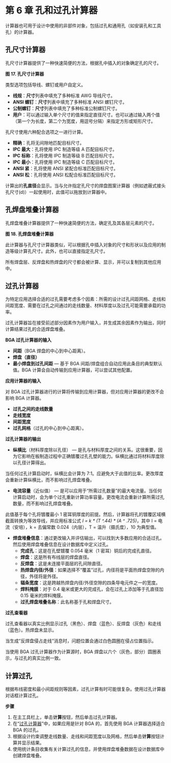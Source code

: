 # 第 6 章 孔和过孔计算器
计算器也可用于设计中使用的非部件对象，包括过孔和通用孔（如安装孔和工具孔）的计算器。

## 孔尺寸计算器
孔尺寸计算器提供了一种快速简便的方法，根据孔中插入的对象确定孔的尺寸。

**图 17. 孔尺寸计算器**

类型选项包括导线、螺钉或用户自定义。

- **线规**：**尺寸**列表中填充了多种标准 AWG 导线尺寸。
- **ANSI 螺钉**：**尺寸**列表中填充了多种标准 ANSI 螺钉尺寸。
- **公制螺钉**：**尺寸**列表中填充了多种标准公制螺钉尺寸。
- **用户**：可以通过输入单个尺寸的值来指定直径尺寸。也可以通过输入两个值（第一个为长度，第二个为宽度，用逗号分隔）来指定方形或矩形尺寸。

孔尺寸使用六种配合选项之一进行计算。

- **精确**：孔将无间隙地匹配目标尺寸。
- **IPC 最大**：孔将使用 IPC 制造等级 A 匹配目标尺寸。
- **IPC 标称**：孔将使用 IPC 制造等级 B 匹配目标尺寸。
- **IPC 最小**：孔将使用 IPC 制造等级 C 匹配目标尺寸。
- **ANSI 紧**：孔将使用 ANSI 紧配合标准匹配目标尺寸。
- **ANSI 松**：孔将使用 ANSI 松配合标准匹配目标尺寸。

计算出的**孔直径**会显示。当与允许指定孔尺寸的焊盘图案计算器（例如遮蔽式接头孔尺寸(d)）一起使用时，此值可以拖放到计算器中。

## 孔焊盘堆叠计算器
孔焊盘堆叠计算器提供了一种快速简便的方法，确定孔及其各层元素的尺寸。

**图 18. 孔焊盘堆叠计算器**

此计算器与孔尺寸计算器类似，可以根据孔中插入对象的尺寸和形状以及应用的制造等级计算孔尺寸。此外，也可以直接指定孔尺寸。

所有焊盘层、反焊盘和热焊盘的尺寸都会被计算、显示，并可以复制到其他应用中。

## 过孔计算器
为特定应用选择合适的过孔需要考虑多个因素：所需的设计过孔间距网格、走线和间距宽度、需要在过孔之间通过的走线数量、材料厚度以及过孔可能需要承载的功率。

过孔计算器旨在接受前述部分因素作为用户输入，并生成其余因素作为输出，同时计算结果过孔的合适焊盘堆叠。

**BGA 过孔计算器的输入**

- **间距**（BGA 焊盘的中心到中心距离）。
- **焊盘（直径）**
- **最小焊盘到过孔间距** — 基于 BGA 间距/焊盘组合自动应用此条目的典型默认值。BGA 计算会自动传输到应用计算器，可以尝试其他配置。

**应用计算器的输入**

对 BGA 过孔计算器进行的计算将传输到应用计算器，但对应用计算器的更改不会影响 BGA 计算器。

- **过孔之间的走线数量**
- **走线宽度**
- **间距宽度**
- **过孔网格**（过孔的中心到中心距离）。

**过孔计算器的输出**

- **纵横比**（材料厚度除以孔径） — 是孔与材料厚度之间的关系。这很重要，因为它影响在板制造过程中正确镀覆过孔孔壁的能力。纵横比通过将材料厚度除以孔径计算得出。

当任何过孔计算启动时，纵横比会计算为 7:1。应避免大于此值的比率。更改厚度会重新计算纵横比，而不影响过孔焊盘堆叠。

- **电流容量**（近似值） — 是可以应用于“所需过孔数量”的最大电流量。当任何计算启动时，会为单个过孔重新计算功率容量。更改电流会重新计算所需过孔数量，而不影响过孔焊盘堆叠。

此值基于每个孔将镀覆最小 1 密耳铜厚度的前提。然后，计算器将孔的镀覆区域横截面转换为等效导线，并应用标准公式 *I = k \* (T ^.44) \* (A ^ .725)*，其中 I = 电流（安培），k = 去偏常数 0.024（内层），T = 温升（摄氏度），10 为典型值。

- **焊盘堆叠信息**：通过更改输入并评估输出，可以找到大多数应用的合适过孔。然后使用焊盘堆叠信息在设计数据库中定义过孔。
  - **完成孔**：这是在孔壁镀覆 0.054 毫米（1 密耳）铜后的完成孔直径。
  - **焊盘**：这是所有布线层的焊盘直径。
  - **反焊盘**：这是未连接平面层的孔间隙直径。
  - **热焊盘内径/外径**：如果选择不“覆盖”过孔，内径将是平面热焊盘空隙的内径，外径将是外径。
  - **辐条宽度**：这是跨越热焊盘内径/外径空隙的四条导电元件之一的宽度。
  - **焊料掩膜**：对于 0.4 毫米或更大的完成孔，会在过孔上添加等于孔直径加 0.15 毫米的焊料掩膜。
  - **过孔焊盘堆叠名称**：此名称基于孔和焊盘尺寸。

**过孔查看器**

过孔查看器以真实比例显示过孔（黑色）、焊盘（蓝色）、反焊盘（灰色）和走线（蓝色）。热焊盘未显示。

当生成“反焊盘侵占走线”消息时，问题位置会通过白色圆圈在侵占位置指示。

当使用 BGA 过孔计算器作为计算源时，BGA 焊盘以六个（灰色，部分）圆圈表示，与过孔的真实比例一致。

## 计算过孔
根据布线密度和最小间距规则等因素，过孔计算有时可能很复杂。使用过孔计算器对话框计算过孔。

**步骤**

1. 在主工具栏上，单击**计算**按钮，然后单击过孔计算器。
2. 在“[过孔计算器](#page-2-0)”中，如果应用是针对 BGA 的，首先使用 BGA 计算器选择适合 BGA 的过孔。
3. 根据设计约束调整走线数量、走线和间距宽度以及网格，然后单击**计算**按钮计算并显示结果。
4. 使用统计条目收集有关计算过孔的信息，并使用焊盘堆叠数据在设计数据库中创建焊盘堆叠。